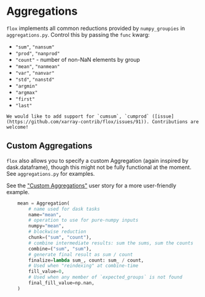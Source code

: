 # Aggregations

`flox` implements all common reductions provided by `numpy_groupies` in `aggregations.py`. Control this by passing
the `func` kwarg:

- `"sum"`, `"nansum"`
- `"prod"`, `"nanprod"`
- `"count"` - number of non-NaN elements by group
- `"mean"`, `"nanmean"`
- `"var"`, `"nanvar"`
- `"std"`, `"nanstd"`
- `"argmin"`
- `"argmax"`
- `"first"`
- `"last"`


```{tip}
We would like to add support for `cumsum`, `cumprod` ([issue](https://github.com/xarray-contrib/flox/issues/91)). Contributions are welcome!
```

## Custom Aggregations

`flox` also allows you to specify a custom Aggregation (again inspired by dask.dataframe),
though this might not be fully functional at the moment. See `aggregations.py` for examples.

See the ["Custom Aggregations"](user-stories/custom-aggregations.ipynb) user story for a more user-friendly example.

```python
    mean = Aggregation(
        # name used for dask tasks
        name="mean",
        # operation to use for pure-numpy inputs
        numpy="mean",
        # blockwise reduction
        chunk=("sum", "count"),
        # combine intermediate results: sum the sums, sum the counts
        combine=("sum", "sum"),
        # generate final result as sum / count
        finalize=lambda sum_, count: sum_ / count,
        # Used when "reindexing" at combine-time
        fill_value=0,
        # Used when any member of `expected_groups` is not found
        final_fill_value=np.nan,
    )
```
